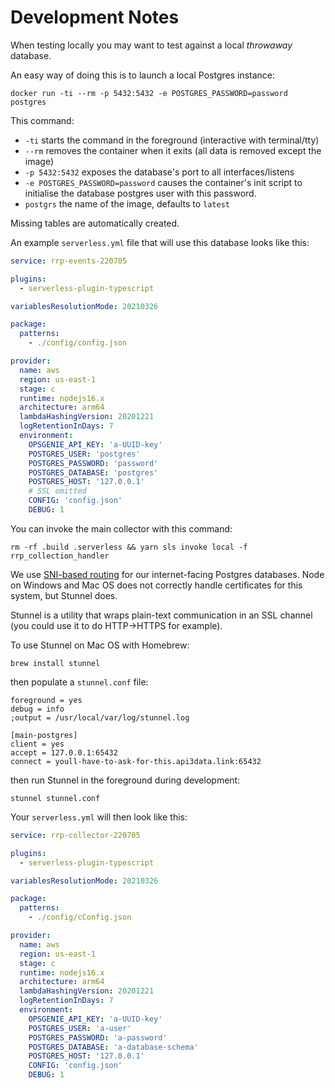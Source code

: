 # Development Notes

When testing locally you may want to test against a local _throwaway_ database.

An easy way of doing this is to launch a local Postgres instance:

```shell
docker run -ti --rm -p 5432:5432 -e POSTGRES_PASSWORD=password postgres
```

This command:

- `-ti` starts the command in the foreground (interactive with terminal/tty)
- `--rm` removes the container when it exits (all data is removed except the image)
- `-p 5432:5432` exposes the database's port to all interfaces/listens
- `-e POSTGRES_PASSWORD=password` causes the container's init script to initialise the database postgres user with this
  password.
- `postgrs` the name of the image, defaults to `latest`

Missing tables are automatically created.

An example `serverless.yml` file that will use this database looks like this:

```yaml
service: rrp-events-220705

plugins:
  - serverless-plugin-typescript

variablesResolutionMode: 20210326

package:
  patterns:
    - ./config/config.json

provider:
  name: aws
  region: us-east-1
  stage: c
  runtime: nodejs16.x
  architecture: arm64
  lambdaHashingVersion: 20201221
  logRetentionInDays: 7
  environment:
    OPSGENIE_API_KEY: 'a-UUID-key'
    POSTGRES_USER: 'postgres'
    POSTGRES_PASSWORD: 'password'
    POSTGRES_DATABASE: 'postgres'
    POSTGRES_HOST: '127.0.0.1'
    # SSL omitted
    CONFIG: 'config.json'
    DEBUG: 1
```

You can invoke the main collector with this command:

```shell
rm -rf .build .serverless && yarn sls invoke local -f rrp_collection_handler
```

We use [SNI-based routing]() for our internet-facing Postgres databases. Node on Windows and Mac OS does not correctly
handle certificates for this system, but Stunnel does.

Stunnel is a utility that wraps plain-text communication in an SSL channel (you could use it to do HTTP->HTTPS for
example).

To use Stunnel on Mac OS with Homebrew:

```shell
brew install stunnel
```

then populate a `stunnel.conf` file:

```shell
foreground = yes
debug = info
;output = /usr/local/var/log/stunnel.log

[main-postgres]
client = yes
accept = 127.0.0.1:65432
connect = youll-have-to-ask-for-this.api3data.link:65432
```

then run Stunnel in the foreground during development:

```shell
stunnel stunnel.conf
```

Your `serverless.yml` will then look like this:

```yaml
service: rrp-collector-220705

plugins:
  - serverless-plugin-typescript

variablesResolutionMode: 20210326

package:
  patterns:
    - ./config/cConfig.json

provider:
  name: aws
  region: us-east-1
  stage: c
  runtime: nodejs16.x
  architecture: arm64
  lambdaHashingVersion: 20201221
  logRetentionInDays: 7
  environment:
    OPSGENIE_API_KEY: 'a-UUID-key'
    POSTGRES_USER: 'a-user'
    POSTGRES_PASSWORD: 'a-password'
    POSTGRES_DATABASE: 'a-database-schema'
    POSTGRES_HOST: '127.0.0.1'
    CONFIG: 'config.json'
    DEBUG: 1
```
